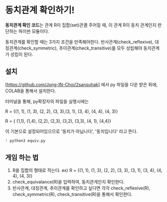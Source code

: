 # 동치관계 확인하기!

**동치관계 확인 코드**는 관계 R이 집합(set)관곌 주어질 때, 이 관계 R이 동치 관계인지 판단하는 파이썬 모듈이다.

동치관계를 확인할 때는 3가지 조건을 만족해야한다. 반사관계(check_reflexive), 대칭관계(check_symmetric), 추이관계(check_transitive)를 모두 성립해야 동치관계가 성립이 된다.


## 설치
[https://github.com/Jong-IN-Choi/2sansuhak] 에서 py 파일을 다운 받은 뒤에, COLAB을 통해서 설치한다. 

터미널을 통해, py확장자의 파일을 실행시에는 

R = {(1, 1), (1, 3), (2, 2), (3, 3),(3, 1), (3, 4), (4, 4), (4, 3)} 

R = { (1,1), (1,4), (2,2), (2,3), (3,2), (3,3), (4, 1), (4,4)}

이 기본으로 설정되어있으므로 '동치가 아닙니다', '동치입니다' 라고 뜬다.
    
```python
! python3 equiv.py
```



## 게임 하는 법
1. R을 집합의 형태로 적는다. 
  ex) R = {(1, 1), (1, 3), (2, 2), (3, 3), (3, 1), (3, 4), (4, 4), (4, 3)}
2. check_equivalance(R)을 입력하여, 동치관게인지 확인한다.
3. 반사관계, 대칭관계, 추이관계를 확인하고 싶다면 각각 check_reflexive(R), check_symmetric(R), check_transitive(R)을 통해서 확인한다.
